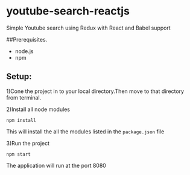 # youtube-search-reactjs
Simple Youtube search using  Redux with React and Babel support


##Prerequisites.

* node.js
* npm

## Setup:

1)Cone the project in to your local directory.Then move to that directory from terminal.

2)Install all node modules

   `npm install `

This will install the all the modules listed in the  `package.json` file



3)Run the project

    
`npm start `


The application will run at the port 8080



